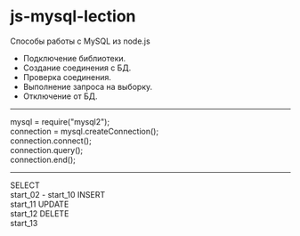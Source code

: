 # js-mysql-lection
 Способы работы с MySQL из node.js

 * Подключение библиотеки.
 * Создание соединения с БД.
 * Проверка соединения.
 * Выполнение запроса на выборку.
 * Отключение от БД.
---
   mysql = require("mysql2");  
   connection = mysql.createConnection();  
   connection.connect();  
   connection.query();  
   connection.end();  
- - -
SELECT  
   start_02 - start_10
INSERT  
   start_11
UPDATE  
   start_12
DELETE  
   start_13
